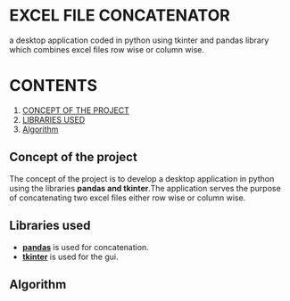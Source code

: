 # EXCEL FILE CONCATENATOR
a desktop application coded in python using tkinter and pandas library which combines excel files row wise or column wise. 

# CONTENTS
1. [CONCEPT OF THE PROJECT](#Concept-of-the-project)
2. [LIBRARIES USED](#libraries-used)
3. [Algorithm](#Algorithm)

## Concept of the project
The concept of the project is to develop a desktop application in python using the libraries **pandas and tkinter**.The application serves the purpose of concatenating two excel files either row wise or column wise.

## Libraries used
- [**pandas**](https://pandas.pydata.org/docs/pandas.pdf) is used for concatenation.
- [**tkinter**](https://docs.python.org/3/library/tkinter.html) is used for the gui.

## Algorithm



